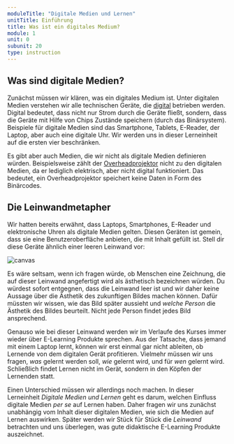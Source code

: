```yaml
---
moduleTitle: "Digitale Medien und Lernen"
unitTitle: Einführung
title: Was ist ein digitales Medium?
module: 1
unit: 0
subunit: 20
type: instruction
---
```


## Was sind digitale Medien? 

Zunächst müssen wir klären, was ein digitales Medium ist. Unter digitalen Medien verstehen wir alle technischen Geräte, die [digital](https://praxistipps.chip.de/was-ist-digital-einfach-erklaert_41596) betrieben werden. Digital bedeutet, dass nicht nur Strom durch die Geräte fließt, sondern, dass die Geräte mit Hilfe von Chips Zustände speichern (durch das Binärsystem). Beispiele für digitale Medien sind das Smartphone, Tablets, E-Reader, der Laptop, aber auch eine digitale Uhr. Wir werden uns in dieser Lerneinheit auf die ersten vier beschränken. 

Es gibt aber auch Medien, die wir nicht als digitale Medien definieren würden. Beispielsweise zählt der [Overheadprojektor](https://de.wikipedia.org/wiki/Overheadprojektor) nicht zu den digitalen Medien, da er lediglich elektrisch, aber nicht digital funktioniert. Das bedeutet, ein Overheadprojektor speichert keine Daten in Form des Binärcodes. 

<quiz question='{"question":"Ist ein Hörgerät ein digitales Medium?", "answers":[{"answer":"Ja","correct":"true","hint":"Richtig. Hörgeräte haben meist einen Chip und verarbeiten von außen kommende Signale, in diese für den Hörer verstärkt werden."},{"answer":"Nein.","correct":"false","hint":"Nicht ganz. Versuche es erneut."}, {"answer":"Unter Umständen","correct":"false","hint":"Nicht ganz. Zwar gibt es analoge Hörgeräte, allerdings sind alle modernen Hörgeräte digital und daher auch als digitales Medium zu betrachten."}]}'></quiz>


## Die Leinwandmetapher

Wir hatten bereits erwähnt, dass Laptops, Smartphones, E-Reader und elektronische Uhren als digitale Medien gelten. Diesen Geräten ist gemein, dass sie eine Benutzeroberfläche anbieten, die mit Inhalt gefüllt ist. Stell dir diese Geräte ähnlich einer leeren Leinwand vor: 

![canvas](https://www.publicdomainpictures.net/pictures/70000/nahled/small-canvas-on-white.jpg)

Es wäre seltsam, wenn ich fragen würde, ob Menschen eine Zeichnung, die auf dieser Leinwand angefertigt wird als ästhetisch bezeichnen würden. Du würdest sofort entgegnen, dass die Leinwand leer ist und wir daher keine Aussage über die Ästhetik des zukunftigen Bildes machen können. Dafür müssten wir wissen, wie das Bild später aussieht und *welche Person* die Ästhetik des Bildes beurteilt. Nicht jede Person findet jedes Bild ansprechend. 

Genauso wie bei dieser Leinwand werden wir im Verlaufe des Kurses immer wieder über E-Learning Produkte sprechen. Aus der Tatsache, dass jemand mit einem Laptop lernt, können wir erst einmal gar nicht ableiten, ob Lernende von dem digitalen Gerät profitieren. Vielmehr müssen wir uns fragen, *was* gelernt werden soll, *wie* gelernt wird, und für *wen* gelernt wird. Schließlich findet Lernen nicht im Gerät, sondern in den Köpfen der Lernenden statt. 

Einen Unterschied müssen wir allerdings noch machen. In dieser Lerneinheit *Digitale Medien und Lernen* geht es darum, welchen Einfluss digitale Medien *per se* auf Lernen haben. Daher fragen wir uns zunächst unabhängig vom Inhalt dieser digitalen Medien, wie sich die Medien auf Lernen auswirken. Später werden wir Stück für Stück die *Leinwand* betrachten und uns überlegen, was gute didaktische E-Learning Produkte auszeichnet. 
